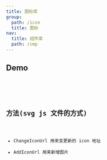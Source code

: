 ```yaml
---
title: 图标库
group:
  path: /icon
  title: 图标
nav:
  title: 组件库
  path: /cmp
---
```


## Demo

<code src="./demo.tsx" />

<API src="./index.tsx" exports='["default"]'></API>

## 方法(svg js 文件的方式)

- ChangeIconUrl 用来变更新的 icon 地址
- AddIconUrl 用来新增图片
